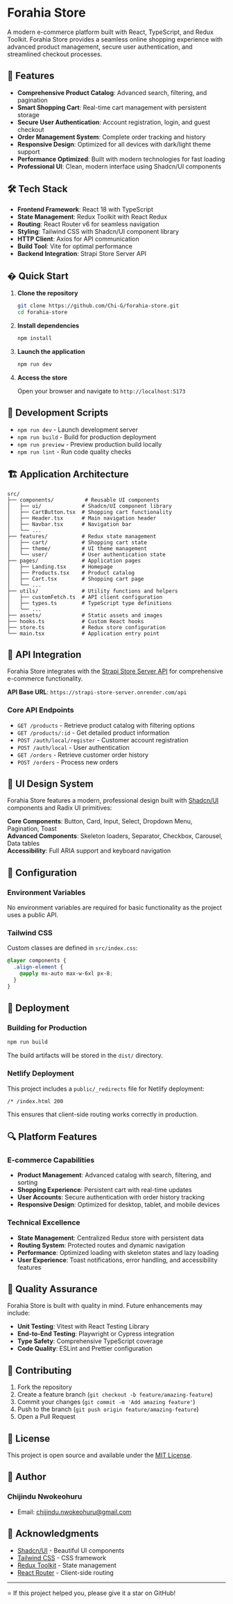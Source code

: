 # Forahia Store

A modern e-commerce platform built with React, TypeScript, and Redux Toolkit. Forahia Store provides a seamless online shopping experience with advanced product management, secure user authentication, and streamlined checkout processes.

## 🚀 Features

- **Comprehensive Product Catalog**: Advanced search, filtering, and pagination
- **Smart Shopping Cart**: Real-time cart management with persistent storage
- **Secure User Authentication**: Account registration, login, and guest checkout
- **Order Management System**: Complete order tracking and history
- **Responsive Design**: Optimized for all devices with dark/light theme support
- **Performance Optimized**: Built with modern technologies for fast loading
- **Professional UI**: Clean, modern interface using Shadcn/UI components

## 🛠️ Tech Stack

- **Frontend Framework**: React 18 with TypeScript
- **State Management**: Redux Toolkit with React Redux
- **Routing**: React Router v6 for seamless navigation
- **Styling**: Tailwind CSS with Shadcn/UI component library
- **HTTP Client**: Axios for API communication
- **Build Tool**: Vite for optimal performance
- **Backend Integration**: Strapi Store Server API

## � Quick Start

1. **Clone the repository**

   ```bash
   git clone https://github.com/Chi-G/forahia-store.git
   cd forahia-store
   ```

2. **Install dependencies**

   ```bash
   npm install
   ```

3. **Launch the application**

   ```bash
   npm run dev
   ```

4. **Access the store**

   Open your browser and navigate to `http://localhost:5173`

## 📝 Development Scripts

- `npm run dev` - Launch development server
- `npm run build` - Build for production deployment
- `npm run preview` - Preview production build locally
- `npm run lint` - Run code quality checks

## 🏗️ Application Architecture

```text
src/
├── components/          # Reusable UI components
│   ├── ui/             # Shadcn/UI component library
│   ├── CartButton.tsx  # Shopping cart functionality
│   ├── Header.tsx      # Main navigation header
│   ├── Navbar.tsx      # Navigation bar
│   └── ...
├── features/           # Redux state management
│   ├── cart/           # Shopping cart state
│   ├── theme/          # UI theme management
│   └── user/           # User authentication state
├── pages/              # Application pages
│   ├── Landing.tsx     # Homepage
│   ├── Products.tsx    # Product catalog
│   ├── Cart.tsx        # Shopping cart page
│   └── ...
├── utils/              # Utility functions and helpers
│   ├── customFetch.ts  # API client configuration
│   ├── types.ts        # TypeScript type definitions
│   └── ...
├── assets/             # Static assets and images
├── hooks.ts            # Custom React hooks
├── store.ts            # Redux store configuration
└── main.tsx            # Application entry point
```

## 🔗 API Integration

Forahia Store integrates with the [Strapi Store Server API](https://documenter.getpostman.com/view/18152321/2s9Xy5KpTi) for comprehensive e-commerce functionality.

**API Base URL**: `https://strapi-store-server.onrender.com/api`

### Core API Endpoints

- `GET /products` - Retrieve product catalog with filtering options
- `GET /products/:id` - Get detailed product information
- `POST /auth/local/register` - Customer account registration
- `POST /auth/local` - User authentication
- `GET /orders` - Retrieve customer order history
- `POST /orders` - Process new orders

## 🎨 UI Design System

Forahia Store features a modern, professional design built with [Shadcn/UI](https://ui.shadcn.com/) components and Radix UI primitives:

**Core Components**: Button, Card, Input, Select, Dropdown Menu, Pagination, Toast  
**Advanced Components**: Skeleton loaders, Separator, Checkbox, Carousel, Data tables  
**Accessibility**: Full ARIA support and keyboard navigation

## 🔧 Configuration

### Environment Variables

No environment variables are required for basic functionality as the project uses a public API.

### Tailwind CSS

Custom classes are defined in `src/index.css`:

```css
@layer components {
  .align-element {
    @apply mx-auto max-w-6xl px-8;
  }
}
```

## 🚀 Deployment

### Building for Production

```bash
npm run build
```

The build artifacts will be stored in the `dist/` directory.

### Netlify Deployment

This project includes a `public/_redirects` file for Netlify deployment:

```text
/* /index.html 200
```

This ensures that client-side routing works correctly in production.

## 🔍 Platform Features

### E-commerce Capabilities

- **Product Management**: Advanced catalog with search, filtering, and sorting
- **Shopping Experience**: Persistent cart with real-time updates
- **User Accounts**: Secure authentication with order history tracking
- **Responsive Design**: Optimized for desktop, tablet, and mobile devices

### Technical Excellence

- **State Management**: Centralized Redux store with persistent data
- **Routing System**: Protected routes and dynamic navigation
- **Performance**: Optimized loading with skeleton states and lazy loading
- **User Experience**: Toast notifications, error handling, and accessibility features

## 🧪 Quality Assurance

Forahia Store is built with quality in mind. Future enhancements may include:

- **Unit Testing**: Vitest with React Testing Library
- **End-to-End Testing**: Playwright or Cypress integration
- **Type Safety**: Comprehensive TypeScript coverage
- **Code Quality**: ESLint and Prettier configuration

## 🤝 Contributing

1. Fork the repository
2. Create a feature branch (`git checkout -b feature/amazing-feature`)
3. Commit your changes (`git commit -m 'Add amazing feature'`)
4. Push to the branch (`git push origin feature/amazing-feature`)
5. Open a Pull Request

## 📄 License

This project is open source and available under the [MIT License](LICENSE).

## 👤 Author

### Chijindu Nwokeohuru

- Email: [chijindu.nwokeohuru@gmail.com](mailto:chijindu.nwokeohuru@gmail.com)

## 🙏 Acknowledgments

- [Shadcn/UI](https://ui.shadcn.com/) - Beautiful UI components
- [Tailwind CSS](https://tailwindcss.com/) - CSS framework
- [Redux Toolkit](https://redux-toolkit.js.org/) - State management
- [React Router](https://reactrouter.com/) - Client-side routing

---

⭐ If this project helped you, please give it a star on GitHub!
